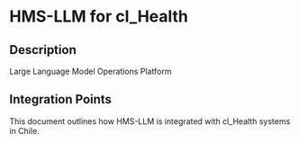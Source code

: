 # HMS-LLM for cl_Health

## Description

Large Language Model Operations Platform

## Integration Points

This document outlines how HMS-LLM is integrated with cl_Health systems in Chile.
